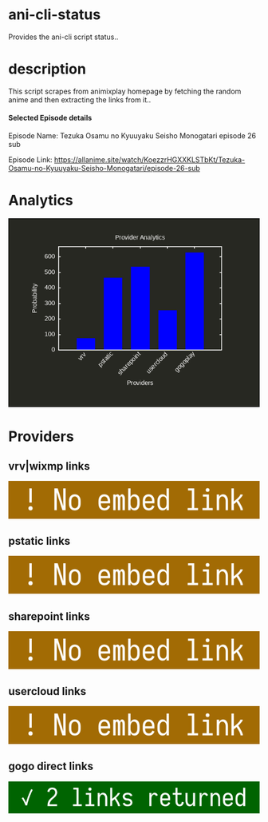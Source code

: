 # ani-cli-status
Provides the ani-cli script status..

# description
This script scrapes from animixplay homepage by fetching the random anime and then extracting the links from it..

#### Selected Episode details

Episode Name: Tezuka Osamu no Kyuuyaku Seisho Monogatari episode 26 sub

Episode Link: https://allanime.site/watch/KoezzrHGXXKLSTbKt/Tezuka-Osamu-no-Kyuuyaku-Seisho-Monogatari/episode-26-sub
 
# Analytics

<img src="./analytics.png">

# Providers

##  vrv|wixmp links

<img src="./images/vrv.jpg">

##  pstatic links

<img src="./images/pstatic.jpg">

##  sharepoint links

<img src="./images/sharepoint.jpg">

##  usercloud links

<img src="./images/usercloud.jpg">

## gogo direct links

<img src="./images/gogoplay.jpg">
